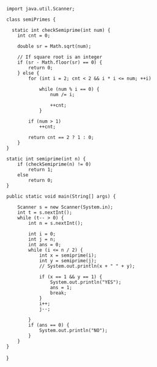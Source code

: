     import java.util.Scanner;

    class semiPrimes {

      static int checkSemiprime(int num) {
		int cnt = 0;

		double sr = Math.sqrt(num);

		// If square root is an integer
		if (sr - Math.floor(sr) == 0) {
			return 0;
		} else {
			for (int i = 2; cnt < 2 && i * i <= num; ++i)

				while (num % i == 0) {
					num /= i;

					++cnt;
				}

			if (num > 1)
				++cnt;

			return cnt == 2 ? 1 : 0;
		}
	}

	static int semiprime(int n) {
		if (checkSemiprime(n) != 0)
			return 1;
		else
			return 0;
	}

	public static void main(String[] args) {

		Scanner s = new Scanner(System.in);
		int t = s.nextInt();
		while (t-- > 0) {
			int n = s.nextInt();

			int i = 0;
			int j = n;
			int ans = 0;
			while (i <= n / 2) {
				int x = semiprime(i);
				int y = semiprime(j);
				// System.out.println(x + " " + y);

				if (x == 1 && y == 1) {
					System.out.println("YES");
					ans = 1;
					break;
				}
				i++;
				j--;

			}
			if (ans == 0) {
				System.out.println("NO");
			}
		}
	}

}
